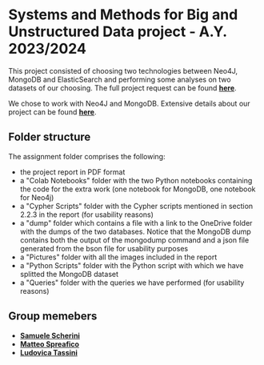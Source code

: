 # Systems and Methods for Big and Unstructured Data project - A.Y. 2023/2024

This project consisted of choosing two technologies between Neo4J, MongoDB and ElasticSearch and performing some analyses on two datasets of our choosing.
The full project request can be found [__here__](https://github.com/LudoTassini/smbud-project-2023/blob/main/SMBUD%20Project%20-%202023_2024.pdf).

We chose to work with Neo4J and MongoDB. Extensive details about our project can be found [__here__](https://github.com/LudoTassini/smbud-project-2023/blob/main/SMBUD%20Project%20-%20Samuele%20Scherini%2C%20Matteo%20Spreafico%2C%20Ludovica%20Tassini.pdf).

## Folder structure

The assignment folder comprises the following:
- the project report in PDF format
- a "Colab Notebooks" folder with the two Python notebooks containing the code for the extra work (one notebook for MongoDB, one notebook for Neo4j)
- a "Cypher Scripts" folder with the Cypher scripts mentioned in section 2.2.3 in the report (for usability reasons)
- a "dump" folder which contains a file with a link to the OneDrive folder with the dumps of the two databases. Notice that the MongoDB dump contains both the output of the mongodump command and a json file generated from the bson file for usability purposes
- a "Pictures" folder with all the images included in the report
- a "Python Scripts" folder with the Python script with which we have splitted the MongoDB dataset
- a "Queries" folder with the queries we have performed (for usability reasons)

## Group memebers 

- [__Samuele Scherini__](https://github.com/ScheriniSamuele)
- [__Matteo Spreafico__](https://github.com/MattBlue00)
- [__Ludovica Tassini__](https://github.com/LudoTassini)
